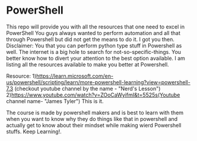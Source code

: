 # PowerShell
This repo will provide you with all the resources that one need to excel in PowerShell 
You guys always wanted to perform automation and all that through Powershell but did not get the means to do it. I got you then.
Disclaimer: You that you can perform python type stuff in Powershell as well.
The internet is a big hole to search for not-so-specific-things. You better know how to divert your attention to the best option available.
I am listing all the resources available to make you better at Powershell.



Resource:
 1)https://learn.microsoft.com/en-us/powershell/scripting/learn/more-powershell-learning?view=powershell-7.3 (checkout youtube channel by the name - "Nerd's Lesson")
2)https://www.youtube.com/watch?v=ZOoCaWyifmI&t=5525s(Youtube channel name- "James Tyler")
This is it. 






The course is made by powershell makers and is best to learn with them when you want to know why they do things like that in powershell and actually get to know about their mindset while making wierd Powershell stuffs.
Keep Learning!.
